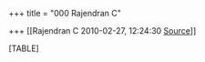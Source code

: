 +++
title = "000 Rajendran C"

+++
[[Rajendran C	2010-02-27, 12:24:30 [Source](https://groups.google.com/g/bvparishat/c/gRdIQWQO-gQ)]]



[TABLE]

  


